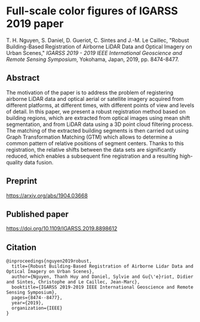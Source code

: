 # Full-scale color figures of IGARSS 2019 paper
T. H. Nguyen, S. Daniel, D. Gueriot, C. Sintes and J.-M. Le Caillec, "Robust Building-Based Registration of Airborne LiDAR Data and Optical Imagery on Urban Scenes," *IGARSS 2019 - 2019 IEEE International Geoscience and Remote Sensing Symposium*, Yokohama, Japan, 2019, pp. 8474-8477.

## Abstract
The motivation of the paper is to address the problem of registering airborne LiDAR data and optical aerial or satellite imagery acquired from different platforms, at different times, with different points of view and levels of detail. In this paper, we present a robust registration method based on building regions, which are extracted from optical images using mean shift segmentation, and from LiDAR data using a 3D point cloud filtering process. The matching of the extracted building segments is then carried out using Graph Transformation Matching (GTM) which allows to determine a common pattern of relative positions of segment centers. Thanks to this registration, the relative shifts between the data sets are significantly reduced, which enables a subsequent fine registration and a resulting high-quality data fusion.

## Preprint
https://arxiv.org/abs/1904.03668

## Published paper
https://doi.org/10.1109/IGARSS.2019.8898612

## Citation
```
@inproceedings{nguyen2019robust,
  title={Robust Building-Based Registration of Airborne Lidar Data and Optical Imagery on Urban Scenes},
  author={Nguyen, Thanh Huy and Daniel, Sylvie and Gu{\'e}riot, Didier and Sintes, Christophe and Le Caillec, Jean-Marc},
  booktitle={IGARSS 2019-2019 IEEE International Geoscience and Remote Sensing Symposium},
  pages={8474--8477},
  year={2019},
  organization={IEEE}
}
```
